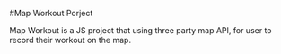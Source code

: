 #Map Workout Porject

Map Workout is a JS project that using three party map API, for user to record their workout on the map.
